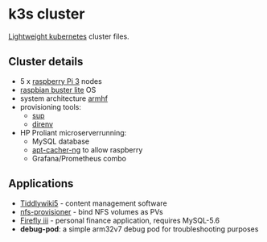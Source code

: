 # k3s cluster

[Lightweight kubernetes](https://k3s.io/) cluster files.

## Cluster details

* 5 x [raspberry Pi 3](https://www.raspberrypi.org/products/raspberry-pi-3-model-b/) nodes
* [raspbian buster lite](https://www.raspberrypi.org/downloads/raspbian/) OS
* system architecture [armhf](https://wiki.debian.org/ArmHardFloatPort)
* provisioning tools:
  *  [sup](https://github.com/pressly/sup)
  *  [direnv](https://direnv.net/)
* HP Proliant microserverrunning:
  * MySQL database
  * [apt-cacher-ng](https://wiki.gentoo.org/wiki/Local_distfiles_cache#Using_net-misc.2Fapt-cacher-ng) to allow raspberry
  * Grafana/Prometheus combo

## Applications

* [Tiddlywiki5](https://github.com/Jermolene/TiddlyWiki5) - content management software
* [nfs-provisioner](https://github.com/kubernetes-retired/external-storage/tree/master/nfs) - bind NFS volumes as PVs
* [Firefly iii](https://www.firefly-iii.org/) - personal finance application, requires MySQL-5.6
* **debug-pod**: a simple arm32v7 debug pod for troubleshooting purposes
